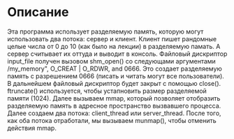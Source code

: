 # Описание
Эта программа использует разделяемую память, которую могут использовать два потока: сервер и клиент. Клиент пишет рандомные
целые числа от 0 до 10 (как было на лекции) в разделяемую памать. А сервер считывает их оттуда и выводит в консоль.
Файловый дискриптор input_file получен вызовом shm_open() со следующами аргументами /my_memory", O_CREAT | O_RDWR, and 0666.
Это создает разделяемую память с разрешением 0666 (писать и читать могут все пользователи). В дальнейшем файловый дискриптор
будет закрыт с помощью close(). ftruncate() используется, чтобы устапновить размер
разделяемой памяти (1024). Далее вызываем mmap, который позволяет отобразить разделяемую память в адресное
пространство вызвавшего процесса. Далее создаем два потока: client_thread или server_thread. После того, как оба потока отработали, мы 
вызываем munmap(), чтобы отменить действия mmap.


